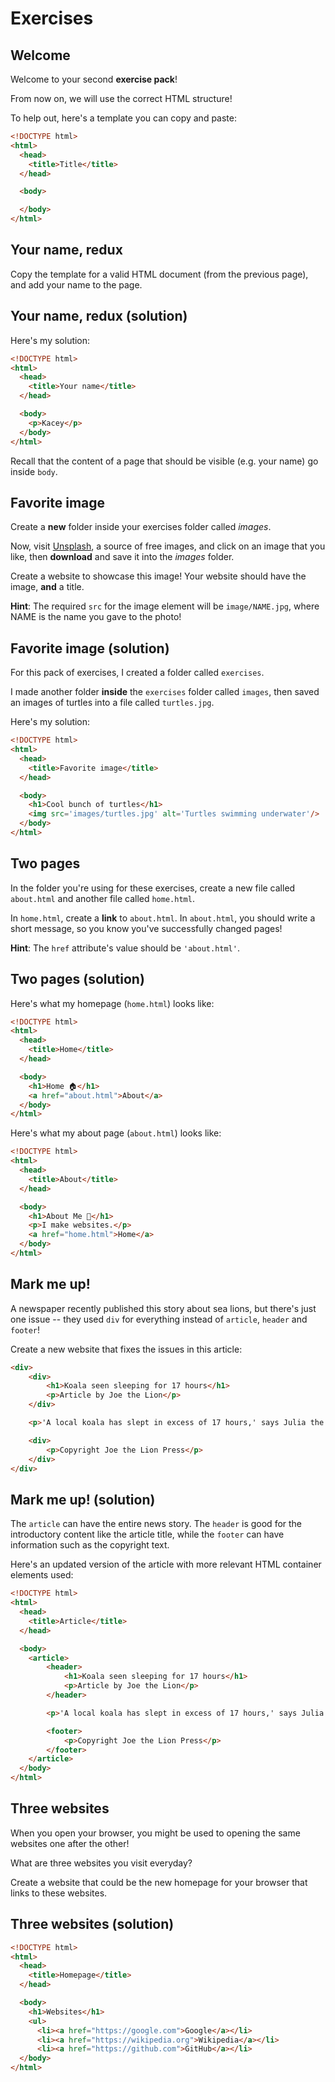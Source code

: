 # Exercises

## Welcome
Welcome to your second **exercise pack**!

From now on, we will use the correct HTML structure!

To help out, here's a template you can copy and paste:
```html
<!DOCTYPE html>
<html>
  <head>
    <title>Title</title>
  </head>

  <body>

  </body>
</html>
```

## Your name, redux
Copy the template for a valid HTML document (from the previous page), and add your name to the page.

## Your name, redux (solution)
Here's my solution:

```html
<!DOCTYPE html>
<html>
  <head>
    <title>Your name</title>
  </head>

  <body>
    <p>Kacey</p>
  </body>
</html>
```

Recall that the content of a page that should be visible (e.g. your name) go inside `body`.

## Favorite image
Create a **new** folder inside your exercises folder called *images*.

Now, visit [Unsplash](https://unsplash.com), a source of free images, and click on an image that you like, then **download** and save it into the *images* folder.

Create a website to showcase this image! Your website should have the image, **and** a title.

**Hint**: The required `src` for the image element will be `image/NAME.jpg`, where NAME is the name you gave to the photo!

## Favorite image (solution)
For this pack of exercises, I created a folder called `exercises`.

I made another folder **inside** the `exercises` folder called `images`, then saved an images of turtles into a file called `turtles.jpg`.

Here's my solution:

```html
<!DOCTYPE html>
<html>
  <head>
    <title>Favorite image</title>
  </head>

  <body>
    <h1>Cool bunch of turtles</h1>
    <img src='images/turtles.jpg' alt='Turtles swimming underwater'/>
  </body>
</html>
```

## Two pages
In the folder you're using for these exercises, create a new file called `about.html` and another file called `home.html`.

In `home.html`, create a **link** to `about.html`. In `about.html`, you should write a short message, so you know you've successfully changed pages!

**Hint**: The `href` attribute's value should be `'about.html'`.

## Two pages (solution)

Here's what my homepage (`home.html`) looks like:

```html
<!DOCTYPE html>
<html>
  <head>
    <title>Home</title>
  </head>

  <body>
    <h1>Home 🏠</h1>
    <a href="about.html">About</a>
  </body>
</html>
```

Here's what my about page (`about.html`) looks like:

```html
<!DOCTYPE html>
<html>
  <head>
    <title>About</title>
  </head>

  <body>
    <h1>About Me 👋</h1>
    <p>I make websites.</p>
    <a href="home.html">Home</a>
  </body>
</html>
```

## Mark me up!
A newspaper recently published this story about sea lions, but there's just one issue -- they used `div` for everything instead of `article`, `header` and `footer`!

Create a new website that fixes the issues in this article:

```html
<div>
    <div>
        <h1>Koala seen sleeping for 17 hours</h1>
        <p>Article by Joe the Lion</p>
    </div>

    <p>'A local koala has slept in excess of 17 hours,' says Julia the Kangaroo.</p>

    <div>
        <p>Copyright Joe the Lion Press</p>
    </div>
</div>
```

## Mark me up! (solution)
The `article` can have the entire news story. The `header` is good for the introductory content like the article title, while the `footer` can have information such as the copyright text.

Here's an updated version of the article with more relevant HTML container elements used:

```html
<!DOCTYPE html>
<html>
  <head>
    <title>Article</title>
  </head>

  <body>
    <article>
        <header>
            <h1>Koala seen sleeping for 17 hours</h1>
            <p>Article by Joe the Lion</p>
        </header>

        <p>'A local koala has slept in excess of 17 hours,' says Julia the Kangaroo.</p>

        <footer>
            <p>Copyright Joe the Lion Press</p>
        </footer>
    </article>
  </body>
</html>
```

## Three websites
When you open your browser, you might be used to opening the same websites one after the other!

What are three websites you visit everyday?

Create a website that could be the new homepage for your browser that links to these websites.

## Three websites (solution)
```html
<!DOCTYPE html>
<html>
  <head>
    <title>Homepage</title>
  </head>

  <body>
    <h1>Websites</h1>
    <ul>
      <li><a href="https://google.com">Google</a></li>
      <li><a href="https://wikipedia.org">Wikipedia</a></li>
      <li><a href="https://github.com">GitHub</a></li>
  </body>
</html>
```